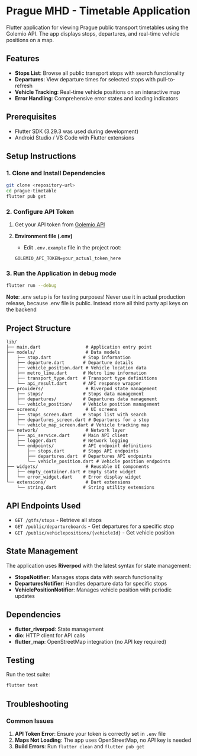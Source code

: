 # Prague MHD - Timetable Application

Flutter application for viewing Prague public transport timetables using the Golemio API. The app displays stops, departures, and real-time vehicle positions on a map.

## Features

- **Stops List**: Browse all public transport stops with search functionality
- **Departures**: View departure times for selected stops with pull-to-refresh
- **Vehicle Tracking**: Real-time vehicle positions on an interactive map
- **Error Handling**: Comprehensive error states and loading indicators

## Prerequisites

- Flutter SDK (3.29.3 was used during development)
- Android Studio / VS Code with Flutter extensions

## Setup Instructions

### 1. Clone and Install Dependencies

```bash
git clone <repository-url>
cd prague-timetable
flutter pub get
```

### 2. Configure API Token

1. Get your API token from [Golemio API](https://api.golemio.cz/pid/docs/openapi/index.htm)

2. **Environment file (.env)**

   - Edit `.env.example` file in the project root:

   ```env
   GOLEMIO_API_TOKEN=your_actual_token_here
   ```

### 3. Run the Application in debug mode

```bash
flutter run --debug
```

**Note**: .env setup is for testing purposes! Never use it in actual production release, because .env file is public. Instead store all third party api keys on the backend

## Project Structure

```
lib/
├── main.dart                 # Application entry point
├── models/                   # Data models
│   ├── stop.dart            # Stop information
│   ├── departure.dart       # Departure details
│   ├── vehicle_position.dart # Vehicle location data
│   ├── metro_line.dart      # Metro line information
│   ├── transport_type.dart  # Transport type definitions
│   └── api_result.dart      # API response wrapper
├── providers/                # Riverpod state management
│   ├── stops/               # Stops data management
│   ├── departures/          # Departures data management
│   └── vehicle_position/    # Vehicle position management
├── screens/                  # UI screens
│   ├── stops_screen.dart    # Stops list with search
│   ├── departures_screen.dart # Departures for a stop
│   └── vehicle_map_screen.dart # Vehicle tracking map
├── network/                  # Network layer
│   ├── api_service.dart     # Main API client
│   ├── logger.dart          # Network logging
│   └── endpoints/           # API endpoint definitions
│       ├── stops.dart       # Stops API endpoints
│       ├── departures.dart  # Departures API endpoints
│       └── vehicle_position.dart # Vehicle position endpoints
├── widgets/                  # Reusable UI components
│   ├── empty_container.dart # Empty state widget
│   └── error_widget.dart    # Error display widget
└── extensions/               # Dart extensions
    └── string.dart          # String utility extensions
```

## API Endpoints Used

- `GET /gtfs/stops` - Retrieve all stops
- `GET /public/departureboards` - Get departures for a specific stop
- `GET /public/vehiclepositions/{vehicleId}` - Get vehicle position

## State Management

The application uses **Riverpod** with the latest syntax for state management:

- **StopsNotifier**: Manages stops data with search functionality
- **DeparturesNotifier**: Handles departure data for specific stops
- **VehiclePositionNotifier**: Manages vehicle position with periodic updates

## Dependencies

- **flutter_riverpod**: State management
- **dio**: HTTP client for API calls
- **flutter_map**: OpenStreetMap integration (no API key required)

## Testing

Run the test suite:

```bash
flutter test
```

## Troubleshooting

### Common Issues

1. **API Token Error**: Ensure your token is correctly set in `.env` file
2. **Maps Not Loading**: The app uses OpenStreetMap, no API key is needed
3. **Build Errors**: Run `flutter clean` and `flutter pub get`
